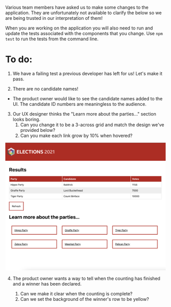 Various team members have asked us to make some changes to the application. They are unfortunately not available to clarify the below so we are being trusted in our interpretation of them!

When you are working on the application you will also need to run and update the tests associated with the components that you change.  Use `npm test` to run the tests from the command line.

To do:
=======

1) We have a failing test a previous developer has left for us! Let's make it pass.

2) There are no candidate names!

- The product owner would like to see the candidate names added to the UI. The candidate ID numbers are meaningless to the audience.

3) Our UX designer thinks the "Learn more about the parties..." section looks boring.
    1. Can you change it to be a 3-across grid and match the design we've provided below?
    2. Can you make each link grow by 10% when hovered?

![Party Links UX Design](assets/party-links-ux-design.png)

4) The product owner wants a way to tell when the counting has finished and a winner has been declared.

    1. Can we make it clear when the counting is complete?
    2. Can we set the background of the winner's row to be yellow?
